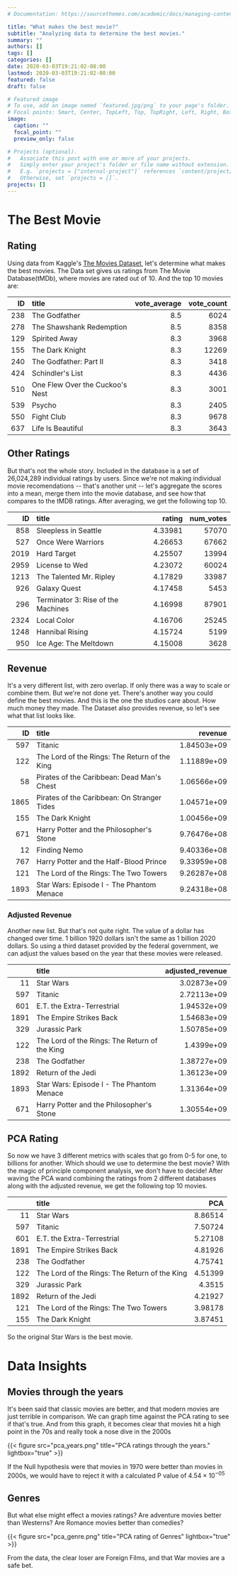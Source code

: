 ```yaml
---
# Documentation: https://sourcethemes.com/academic/docs/managing-content/

title: "What makes the best movie?"
subtitle: "Analyzing data to determine the best movies."
summary: ""
authors: []
tags: []
categories: []
date: 2020-03-03T19:21:02-08:00
lastmod: 2020-03-03T19:21:02-08:00
featured: false
draft: false

# Featured image
# To use, add an image named `featured.jpg/png` to your page's folder.
# Focal points: Smart, Center, TopLeft, Top, TopRight, Left, Right, BottomLeft, Bottom, BottomRight.
image:
  caption: ""
  focal_point: ""
  preview_only: false

# Projects (optional).
#   Associate this post with one or more of your projects.
#   Simply enter your project's folder or file name without extension.
#   E.g. `projects = ["internal-project"]` references `content/project/deep-learning/index.md`.
#   Otherwise, set `projects = []`.
projects: []
---
```

# The Best Movie
## Rating
Using data from Kaggle's [The Movies Dataset](https://www.kaggle.com/rounakbanik/the-movies-dataset), let's determine what makes the best movies.
The Data set gives us ratings from The Movie Database(tMDb), where movies are rated out of 10. And the top 10 movies are:

|ID   | title                           |   vote_average |   vote_count |
|----:|:--------------------------------|---------------:|-------------:|
| 238 | The Godfather                   |            8.5 |         6024 |
| 278 | The Shawshank Redemption        |            8.5 |         8358 |
| 129 | Spirited Away                   |            8.3 |         3968 |
| 155 | The Dark Knight                 |            8.3 |        12269 |
| 240 | The Godfather: Part II          |            8.3 |         3418 |
| 424 | Schindler's List                |            8.3 |         4436 |
| 510 | One Flew Over the Cuckoo's Nest |            8.3 |         3001 |
| 539 | Psycho                          |            8.3 |         2405 |
| 550 | Fight Club                      |            8.3 |         9678 |
| 637 | Life Is Beautiful               |            8.3 |         3643 |

## Other Ratings
But that's not the whole story. Included in the database is a set of 26,024,289 individual ratings by users. Since we're not making individual movie recomendations -- that's another unit -- let's aggregate the scores into a mean, merge them into the movie database, and see how that compares to the tMDB ratings. After averaging, we get the following top 10.


|ID    | title                              |   rating |   num_votes |
|-----:|:-----------------------------------|---------:|------------:|
|  858 | Sleepless in Seattle               |  4.33981 |       57070 |
|  527 | Once Were Warriors                 |  4.26653 |       67662 |
| 2019 | Hard Target                        |  4.25507 |       13994 |
| 2959 | License to Wed                     |  4.23072 |       60024 |
| 1213 | The Talented Mr. Ripley            |  4.17829 |       33987 |
|  926 | Galaxy Quest                       |  4.17458 |        5453 |
|  296 | Terminator 3: Rise of the Machines |  4.16998 |       87901 |
| 2324 | Local Color                        |  4.16706 |       25245 |
| 1248 | Hannibal Rising                    |  4.15724 |        5199 |
|  950 | Ice Age: The Meltdown              |  4.15008 |        3628 |

## Revenue

It's a very different list, with zero overlap. If only there was a way to scale or combine them. But we're not done yet. There's another way you could define the best movies. And this is the one the studios care about. How much money they made. The Dataset also provides revenue, so let's see what that list looks like.

| ID   | title                                         |     revenue |
|-----:|:----------------------------------------------|------------:|
|  597 | Titanic                                       | 1.84503e+09 |
|  122 | The Lord of the Rings: The Return of the King | 1.11889e+09 |
|   58 | Pirates of the Caribbean: Dead Man's Chest    | 1.06566e+09 |
| 1865 | Pirates of the Caribbean: On Stranger Tides   | 1.04571e+09 |
|  155 | The Dark Knight                               | 1.00456e+09 |
|  671 | Harry Potter and the Philosopher's Stone      | 9.76476e+08 |
|   12 | Finding Nemo                                  | 9.40336e+08 |
|  767 | Harry Potter and the Half-Blood Prince        | 9.33959e+08 |
|  121 | The Lord of the Rings: The Two Towers         | 9.26287e+08 |
| 1893 | Star Wars: Episode I - The Phantom Menace     | 9.24318e+08 |

### Adjusted Revenue
Another new list. But that's not quite right. The value of a dollar has changed over time. 1 billion 1920 dollars isn't the same as 1 billion 2020 dollars. So using a third dataset provided by the federal government, we can adjust the values based on the year that these movies were released.

|      | title                                         |   adjusted_revenue |
|-----:|:----------------------------------------------|-------------------:|
|   11 | Star Wars                                     |        3.02873e+09 |
|  597 | Titanic                                       |        2.72113e+09 |
|  601 | E.T. the Extra-Terrestrial                    |        1.94532e+09 |
| 1891 | The Empire Strikes Back                       |        1.54683e+09 |
|  329 | Jurassic Park                                 |        1.50785e+09 |
|  122 | The Lord of the Rings: The Return of the King |        1.4399e+09  |
|  238 | The Godfather                                 |        1.38727e+09 |
| 1892 | Return of the Jedi                            |        1.36123e+09 |
| 1893 | Star Wars: Episode I - The Phantom Menace     |        1.31364e+09 |
|  671 | Harry Potter and the Philosopher's Stone      |        1.30554e+09 |

## PCA Rating

So now we have 3 different metrics with scales that go from 0-5 for one, to billions for another. Which should we use to determine the best movie? With the magic of principle component analysis, we don't have to decide! After waving the PCA wand combining the ratings from 2 different databases along with the adjusted revenue, we get the following top 10 movies.

|      | title                                         |     PCA |
|-----:|:----------------------------------------------|--------:|
|   11 | Star Wars                                     | 8.86514 |
|  597 | Titanic                                       | 7.50724 |
|  601 | E.T. the Extra-Terrestrial                    | 5.27108 |
| 1891 | The Empire Strikes Back                       | 4.81926 |
|  238 | The Godfather                                 | 4.75741 |
|  122 | The Lord of the Rings: The Return of the King | 4.51399 |
|  329 | Jurassic Park                                 | 4.3515  |
| 1892 | Return of the Jedi                            | 4.21927 |
|  121 | The Lord of the Rings: The Two Towers         | 3.98178 |
|  155 | The Dark Knight                               | 3.87451 |

So the original Star Wars is the best movie.

# Data Insights

## Movies through the years
It's been said that classic movies are better, and that modern movies are just terrible in comparison.
We can graph time against the PCA rating to see if that's true. And from this graph, it becomes clear that movies hit a high point in the 70s and really took a nose dive in the 2000s

{{< figure src="pca_years.png" title="PCA ratings through the years." lightbox="true" >}}

If the Null hypothesis were that movies in 1970 were better than movies in 2000s, we would have to reject it with a calculated P value of $4.54 \times 10^{-05}$

## Genres
But what else might effect a movies ratings? Are adventure movies better than Westerns? Are Romance movies better than comedies?

{{< figure src="pca_genre.png" title="PCA rating of Genres" lightbox="true" >}}

From the data, the clear loser are Foreign Films, and that War movies are a safe bet.

